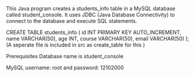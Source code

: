 This Java program creates a students_info table in a MySQL database called student_console. It uses JDBC (Java Database Connectivity) to connect to the database and execute SQL statements.

CREATE TABLE students_info ( id INT PRIMARY KEY AUTO_INCREMENT, name VARCHAR(50), age INT, course VARCHAR(50), email VARCHAR(50) );(A seperate file is included in src as create_table for this )

Prerequisites
Database name is student_console

MySQL username: root and password: 12102000
